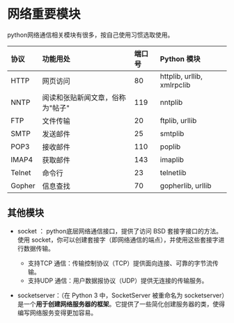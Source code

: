 # 网络重要模块

python网络通信相关模块有很多，按自己使用习惯选取使用。

|协议|功能用处|端口号|Python 模块|
|:-|:-|:-|:-|
|HTTP|网页访问|80|httplib, urllib, xmlrpclib|
|NNTP|阅读和张贴新闻文章，俗称为"帖子"|119|nntplib|
|FTP|文件传输|20|ftplib, urllib|
|SMTP|发送邮件|25|smtplib|
|POP3|接收邮件|110|poplib|
|IMAP4|获取邮件|143|imaplib|
|Telnet|命令行|23|telnetlib|
|Gopher|信息查找|70|gopherlib, urllib|

## 其他模块

- socket ： python底层网络通信接口，提供了访问 BSD 套接字接口的方法。使用 socket，你可以创建套接字（即网络通信的端点），并使用这些套接字进行数据传输。
  - 支持TCP 通信：传输控制协议（TCP）提供面向连接、可靠的字节流传输。
  - 支持UDP 通信：用户数据报协议（UDP）提供无连接的传输服务。

- socketserver：（在 Python 3 中，SocketServer 被重命名为 socketserver）是一个**用于创建网络服务器的框架**。它提供了一些简化创建服务器的类，使得编写网络服务变得更加容易。
